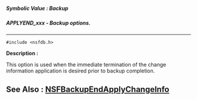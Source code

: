 ##### Symbolic Value : Backup
##### APPLYEND_xxx - Backup options.
---
```
#include <nsfdb.h>
```
**Description :**

This option is used when the immediate termination of the change information 
application is desired prior to backup completion.

**See Also :**
[NSFBackupEndApplyChangeInfo](/reference/Func/NSFBackupEndApplyChangeInfo)
---
